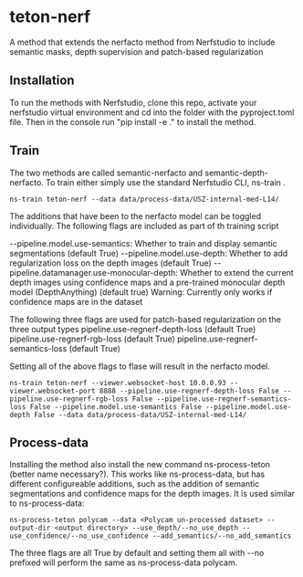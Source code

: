 # teton-nerf

A method that extends the nerfacto method from Nerfstudio to include semantic masks, depth supervision and patch-based regularization

## Installation
To run the methods with Nerfstudio, clone this repo, activate your nerfstudio virtual environment and cd into the folder with the pyproject.toml file.
Then  in the console run "pip install -e ." to install the method.

## Train
The two methods are called semantic-nerfacto and semantic-depth-nerfacto. To train either simply use the standard Nerfstudio CLI, ns-train <method>.

```
ns-train teton-nerf --data data/process-data/USZ-internal-med-L14/ 
```
The additions that have been to the nerfacto model can be toggled individually. The following flags are included as part of th training script

--pipeline.model.use-semantics: Whether to train and display semantic segmentations (default True)
--pipeline.model.use-depth: Whether to add regularization loss on the depth images (default True)
--pipeline.datamanager.use-monocular-depth: Whether to extend the current depth images using confidence maps and a pre-trained monocular depth model (DepthAnything) (default true) Warning: Currently only works if confidence maps are in the dataset

The following three flags are used for patch-based regularization on the three output types
pipeline.use-regnerf-depth-loss (default True)
pipeline.use-regnerf-rgb-loss (default True)
pipeline.use-regnerf-semantics-loss (default True)

Setting all of the above flags to flase will result in the nerfacto model.

```
ns-train teton-nerf --viewer.websocket-host 10.0.0.93 --viewer.websocket-port 8888 --pipeline.use-regnerf-depth-loss False --pipeline.use-regnerf-rgb-loss False --pipeline.use-regnerf-semantics-loss False --pipeline.model.use-semantics False --pipeline.model.use-depth False --data data/process-data/USZ-internal-med-L14/
```


## Process-data
Installing the method also install the new command ns-process-teton (better name necessary?). This works like ns-process-data, but has different configureable additions, such as the addition of semantic segmentations and confidence maps for the depth images. It is used similar to ns-process-data:

```
ns-process-teton polycam --data <Polycam un-processed dataset> --output-dir <output directory> --use_depth/--no_use_depth --use_confidence/--no_use_confidence --add_semantics/--no_add_semantics
```

The three flags are all True by default and setting them all with --no prefixed will perform the same as ns-process-data polycam.
